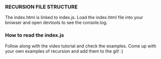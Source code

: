 
### RECURSION FILE STRUCTURE
The index.html is linked to index.js. Load the index.html file into your browser and open devtools to see the console.log. 

### How to read the index.js	
Follow along with the video tutorial and check the examples. Come up with your own examples of recursion and add them to the git! :) 
